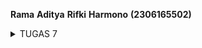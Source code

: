 __Rama__ __Aditya__ __Rifki__ __Harmono__ __(2306165502)__

<details>
<summary> TUGAS 7 </summary>


1. **Jelaskan apa yang dimaksud dengan stateless widget dan stateful widget, dan jelaskan perbedaan dari keduanya.**

**Stateless Widget** merupakan widget yang tidak memiliki *state* internal yang berubah dan memiliki tampilan dan perilakunya tetap konstan selama siklus hidupnya. Contoh penggunaannya adalah dalam menampilkan teks statis, ikon, atau gambar yang tidak interaktif.

**Stateful Widget** merupakan widget yang memiliki *state* internal yang dapat berubah dan dapat memperbarui tampilan sebagai respons terhadap interaksi pengguna atau perubahan data. Contoh penggunaannya adalah tombol yang dapat ditekan, form input, atau animasi yang responsif.

**Perbedaan Utama**:
- **Perubahan State**: Stateless Widget tidak berubah setelah dibuat, sementara Stateful Widget dapat berubah seiring waktu.
- **Interaktivitas**: Stateless Widget bersifat statis, sedangkan Stateful Widget mampu merespons interaksi dan event.
- **Penggunaan**: Pilih Stateless Widget untuk elemen UI yang tetap, dan Stateful Widget untuk elemen yang membutuhkan perubahan atau interaksi.

2. **Sebutkan widget apa saja yang kamu gunakan pada proyek ini dan jelaskan fungsinya.**

- **MyHomePage:** Kelas ini merepresentasikan halaman utama aplikasi yang mengextends StatelessWidget, yang berarti tidak mempertahankan state apapun antar pemanggilan build.
- **Column:** Sebuah box yang menampilkan anak-anaknya dalam urutan vertikal.
- **Scaffold:** Widget yang menyediakan struktur dasar tampilan visual untuk aplikasi, termasuk AppBar dan body.
- **Container:** Sebuah box yang berisikan widget lain.
- **AppBar:** Sebuah Material Design app bar yang menampilkan judul aplikasi, navbar, dll.
- **MaterialApp:** Sebuah widget yang memberikan tampilan berdasarkan Material Design.
- **Text:** Widget yang menampilkan serangkaian karakter dengan gaya yang dapat disesuaikan.
- **Padding:** Widget yang memberikan padding pada widget anaknya.
- **InkWell:** Sebuah rectangle area yang dapat diklik dan akan memberikan efek visual saat ditekan(message box).
- **Icon:** Widget yang akan menampilkan sebuah ikon Material Design.
- **Center:** Sebuah widget yang memposisikan anaknya ke tengah.
- **GridView:** Sebuah scrollable grid yang menampilkan widget sebagai tiles.


3. **Apa fungsi dari setState()? Jelaskan variabel apa saja yang dapat terdampak dengan fungsi tersebut.**

`setState()` adalah metode yang digunakan dalam Stateful Widget di Flutter untuk memberi tahu framework bahwa state internal widget telah berubah. Ketika dipanggil, `setState()` akan memicu proses rebuild widget, sehingga UI akan diperbarui sesuai dengan perubahan state terbaru.

Variabel yang terdampak:

- **Variabel State:** Setiap perubahan nilai variabel ini di dalam `setState()` akan menyebabkan UI yang menggunakan variabel tersebut untuk diperbarui.

- **Properti yang Digunakan dalam `build()`:** Jika properti ini diubah di dalam `setState()`, widget yang menggunakannya akan direbuild dengan nilai terbaru.

4. **Jelaskan perbedaan antara const dengan final.**

   - `final`: Variabel yang nilainya hanya dapat diassign satu kali dan nilai ditetapkan saat runtime. Secara imutabilitas, pada final hanya referensinya yang tidak bisa diubah setelah diassign. Secara ringkas, final digunakan ketika nilai hanya perlu diassign sekali tetapi tidak diketahui hingga runtime.

   - `const`: Variabel yang nilainya bersifat konstan dan dapat ditentukan pada waktu kompilasi. Nilai ditetapkan saat compile-time dan secara imutabilitas, baik referensi maupun objeknya sepenuhnya immutable. Secara ringkas, const digunakan untuk nilai yang benar-benar tetap dan bisa diketahui pada saat kompilasi.

5. **Jelaskan bagaimana cara kamu mengimplementasikan checklist-checklist di atas.**

1. **Membuat sebuah program Flutter baru dengan tema E-Commerce yang sesuai dengan tugas-tugas sebelumnya.**
- Jalankan command flutter create jersey_mobile untuk membuat proyek Flutter baru.
- Berpindah direktori ke proyek flutter baru dengan menjalankan command cd jersey_mobile.

2. **Membuat tiga tombol sederhana dengan ikon dan teks**

**Pada main.dart :**
hapus MyHomePage(title: 'Flutter Demo Home Page') menjadi MyHomePage()

**Pada menu.dart:**
- Tambahkan teks dan card dengan menambahkan barang-barang yang dijual. Define tipe pada list seperti berikut:

```dart
class ItemHomepage {
  final String name;
  final IconData icon;
  final Color color;

  ItemHomepage(this.name, this.icon, this.color);
}




- Ubah sifat widget halaman dari stateful menjadi stateless. Lakukan perubahan pada bagian ({super.key, required this.title}) menjadi ({Key? key}) : super(key: key);. Selain itu, tambahkan barang-barang yang dijual (nama, icon, dan warna) dengan code berikut:

```dart
final List<ItemHomepage> items = [
  ItemHomepage("Lihat Daftar Produk", Icons.list, Color.fromRGBO(41, 51, 64, 1)),
  ItemHomepage("Tambah Produk", Icons.add, Color(0xff2a2828)),
  ItemHomepage("Logout", Icons.logout, Color(0xff8b1a1a)),
];


- Ubah method Widget build(BuildContext context) menjadi seperti berikut:

```dart
Widget build(BuildContext context) {
  return Scaffold(
    appBar: AppBar(
      title: const Text(
        'Jerseyku Mobile App',
        style: TextStyle(
          color: Colors.white,
          fontWeight: FontWeight.bold,
        ),
      ),
      // Menghapus backgroundColor untuk menggunakan warna transparan
      backgroundColor: Colors.transparent,
      elevation: 0, // Menghilangkan bayangan pada AppBar
      flexibleSpace: Container(
        decoration: const BoxDecoration(
          gradient: LinearGradient(
            begin: Alignment.topCenter,
            end: Alignment.bottomCenter,
            colors: [
              Color(0xffd3b89c),
              Color(0xffd3b89c),
              Color.fromRGBO(63, 82, 83, 1.0),
              Color.fromRGBO(63, 82, 83, 1.0),
              Color(0xffd3b89c),
              Color(0xffd3b89c),
            ],
            stops: [0.0, 0.05, 0.05, 0.95, 0.95, 1.0],
          ),
        ),
      ),
    ),
    body: Padding(
      padding: const EdgeInsets.all(16.0),
      // Menyusun widget secara vertikal dalam sebuah kolom.
      child: Column(
        crossAxisAlignment: CrossAxisAlignment.center,
        children: [
          const SizedBox(height: 16.0),
          Center(
            child: Column(
              children: [
                const Padding(
                  padding: EdgeInsets.only(top: 16.0),
                  child: Text(
                    'Welcome to Jerseyku Mobile App',
                    style: TextStyle(
                      fontWeight: FontWeight.bold,
                      fontSize: 18.0,
                    ),
                  ),
                ),
                GridView.count(
                  primary: true,
                  padding: const EdgeInsets.all(20),
                  crossAxisSpacing: 10,
                  mainAxisSpacing: 10,
                  crossAxisCount: 3,
                  shrinkWrap: true,
                  children: items.map((ItemHomepage item) {
                    return ItemCard(item);
                  }).toList(),
                ),
              ],
            ),
          ),
        ],
      ),
    ),
  );
}


- Membuat widget stateless baru untuk menampilkan card dengan code berikut:

```dart
import 'package:flutter/material.dart';
import 'item_homepage.dart'; 

class ItemCard extends StatelessWidget {
  final ItemHomepage item;

  const ItemCard(this.item, {super.key});

  @override
  Widget build(BuildContext context) {
    return Material(
      color: item.color,
      borderRadius: BorderRadius.circular(12),
      child: InkWell(
        onTap: () {
          ScaffoldMessenger.of(context)
            ..hideCurrentSnackBar()
            ..showSnackBar(
              SnackBar(content: Text("Kamu telah menekan tombol ${item.name}!")),
            );
        },
        child: Container(
          padding: const EdgeInsets.all(8),
          child: Center(
            child: Column(
              mainAxisAlignment: MainAxisAlignment.center,
              children: [
                Icon(
                  item.icon,
                  color: Colors.white,
                  size: 30.0,
                ),
                const Padding(padding: EdgeInsets.all(3)),
                Text(
                  item.name,
                  textAlign: TextAlign.center,
                  style: const TextStyle(color: Colors.white),
                ),
              ],
            ),
          ),
        ),
      ),
    );
  }
}


3. **Memunculkan Snackbar**

Tambahkan kode berikut di dalam child InkWell

```dart
onTap: () {
  ScaffoldMessenger.of(context)
    ..hideCurrentSnackBar()
    ..showSnackBar(
      SnackBar(content: Text("Kamu telah menekan tombol ${item.name}!"))
    );
},
